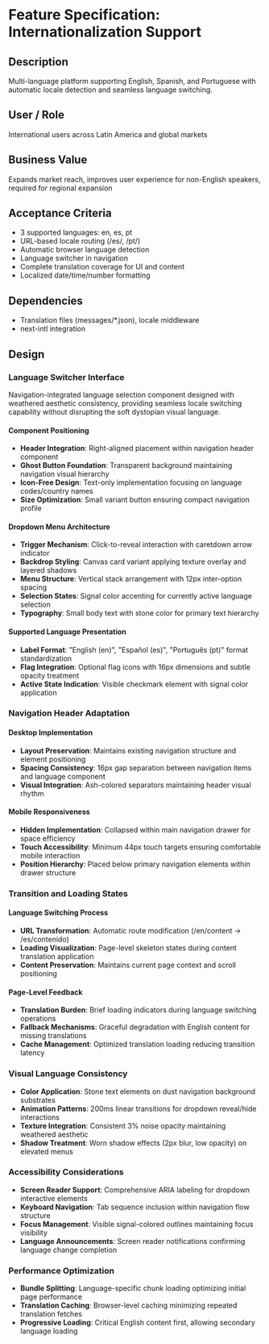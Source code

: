 # Feature Specification: Internationalization Support

## Description
Multi-language platform supporting English, Spanish, and Portuguese with automatic locale detection and seamless language switching.

## User / Role
International users across Latin America and global markets

## Business Value
Expands market reach, improves user experience for non-English speakers, required for regional expansion

## Acceptance Criteria

* 3 supported languages: en, es, pt
* URL-based locale routing (/es/, /pt/)
* Automatic browser language detection
* Language switcher in navigation
* Complete translation coverage for UI and content
* Localized date/time/number formatting

## Dependencies
* Translation files (messages/*.json), locale middleware
* next-intl integration

## Design

### Language Switcher Interface
Navigation-integrated language selection component designed with weathered aesthetic consistency, providing seamless locale switching capability without disrupting the soft dystopian visual language.

#### Component Positioning
- **Header Integration**: Right-aligned placement within navigation header component
- **Ghost Button Foundation**: Transparent background maintaining navigation visual hierarchy
- **Icon-Free Design**: Text-only implementation focusing on language codes/country names
- **Size Optimization**: Small variant button ensuring compact navigation profile

#### Dropdown Menu Architecture
- **Trigger Mechanism**: Click-to-reveal interaction with caretdown arrow indicator
- **Backdrop Styling**: Canvas card variant applying texture overlay and layered shadows
- **Menu Structure**: Vertical stack arrangement with 12px inter-option spacing
- **Selection States**: Signal color accenting for currently active language selection
- **Typography**: Small body text with stone color for primary text hierarchy

#### Supported Language Presentation
- **Label Format**: "English (en)", "Español (es)", "Português (pt)" format standardization
- **Flag Integration**: Optional flag icons with 16px dimensions and subtle opacity treatment
- **Active State Indication**: Visible checkmark element with signal color application

### Navigation Header Adaptation
#### Desktop Implementation
- **Layout Preservation**: Maintains existing navigation structure and element positioning
- **Spacing Consistency**: 16px gap separation between navigation items and language component
- **Visual Integration**: Ash-colored separators maintaining header visual rhythm

#### Mobile Responsiveness
- **Hidden Implementation**: Collapsed within main navigation drawer for space efficiency
- **Touch Accessibility**: Minimum 44px touch targets ensuring comfortable mobile interaction
- **Position Hierarchy**: Placed below primary navigation elements within drawer structure

### Transition and Loading States
#### Language Switching Process
- **URL Transformation**: Automatic route modification (/en/content → /es/contenido)
- **Loading Visualization**: Page-level skeleton states during content translation application
- **Content Preservation**: Maintains current page context and scroll positioning

#### Page-Level Feedback
- **Translation Burden**: Brief loading indicators during language switching operations
- **Fallback Mechanisms**: Graceful degradation with English content for missing translations
- **Cache Management**: Optimized translation loading reducing transition latency

### Visual Language Consistency
- **Color Application**: Stone text elements on dust navigation background substrates
- **Animation Patterns**: 200ms linear transitions for dropdown reveal/hide interactions
- **Texture Integration**: Consistent 3% noise opacity maintaining weathered aesthetic
- **Shadow Treatment**: Worn shadow effects (2px blur, low opacity) on elevated menus

### Accessibility Considerations
- **Screen Reader Support**: Comprehensive ARIA labeling for dropdown interactive elements
- **Keyboard Navigation**: Tab sequence inclusion within navigation flow structure
- **Focus Management**: Visible signal-colored outlines maintaining focus visibility
- **Language Announcements**: Screen reader notifications confirming language change completion

### Performance Optimization
- **Bundle Splitting**: Language-specific chunk loading optimizing initial page performance
- **Translation Caching**: Browser-level caching minimizing repeated translation fetches
- **Progressive Loading**: Critical English content first, allowing secondary language loading
